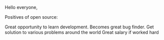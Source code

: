 Hello everyone,

Positives of open source:

Great opportunity to learn development.
Becomes great bug finder.
Get solution to various problems around the world
Great salary if worked hard
